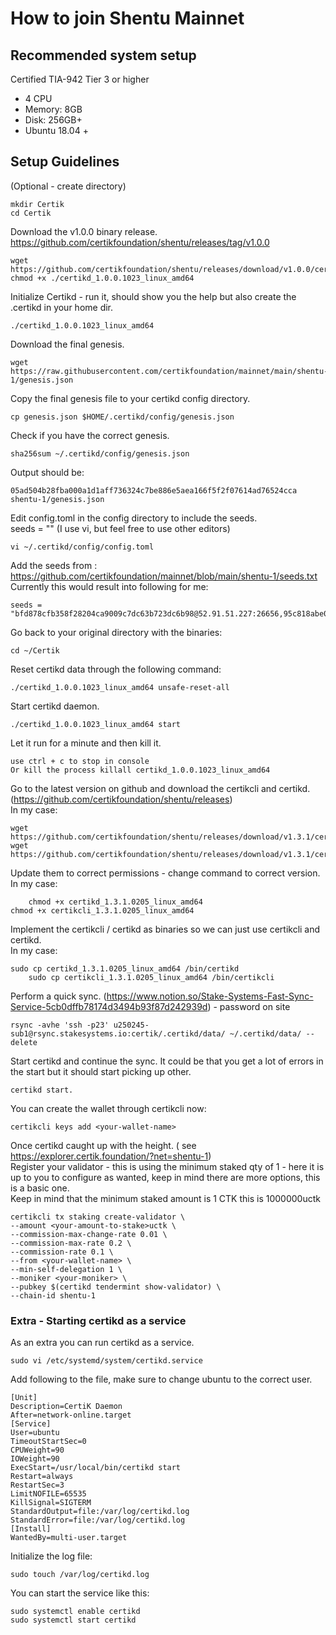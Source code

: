 # How to join Shentu Mainnet

## Recommended system setup

Certified TIA-942 Tier 3 or higher
- 4 CPU
- Memory: 8GB
- Disk: 256GB+ 
- Ubuntu 18.04 +

## Setup Guidelines

(Optional - create directory) 
	
    mkdir Certik
	cd Certik
 
Download the v1.0.0 binary release.
https://github.com/certikfoundation/shentu/releases/tag/v1.0.0

	wget https://github.com/certikfoundation/shentu/releases/download/v1.0.0/certikd_1.0.0.1023_linux_amd64
	chmod +x ./certikd_1.0.0.1023_linux_amd64
	
Initialize Certikd - run it, should show you the help but also create the .certikd in your home dir.

	./certikd_1.0.0.1023_linux_amd64

Download the final genesis.
	
    wget https://raw.githubusercontent.com/certikfoundation/mainnet/main/shentu-1/genesis.json

Copy the final genesis file to your certikd config directory.
	
    cp genesis.json $HOME/.certikd/config/genesis.json

Check if you have the correct genesis.
	
    sha256sum ~/.certikd/config/genesis.json

Output should be:	
	
    05ad504b28fba000a1d1aff736324c7be886e5aea166f5f2f07614ad76524cca  shentu-1/genesis.json
 
Edit config.toml in the config directory to include the seeds.<br />
seeds = "<seed nodes above separated by comma>" (I use vi, but feel free to use other editors)

	vi ~/.certikd/config/config.toml
	
Add the seeds from : https://github.com/certikfoundation/mainnet/blob/main/shentu-1/seeds.txt <br />
Currently this would result into following for me:
	
    seeds = "bfd878cfb358f28204ca9009c7dc63b723dc6b98@52.91.51.227:26656,95c818abe0e7b72e66903835775d5afa884ee1f0@54.224.14.1:26656,0d0b19bca0f30fbdaadd20f1a38b2ea35305169e@100.26.242.20:26656,a48d2e1def5c705b31d77651cd18df0a1aded9b8@3.82.105.31:26656,ff0f27a5db14928ab12059069702689dff1bc6d7@3.238.117.221:26656"

Go back to your original directory with the binaries:
	
	cd ~/Certik
	
Reset certikd data through the following command:
	
	./certikd_1.0.0.1023_linux_amd64 unsafe-reset-all

Start certikd daemon.
	
	./certikd_1.0.0.1023_linux_amd64 start
	
Let it run for a minute and then kill it.
	
	use ctrl + c to stop in console
	Or kill the process killall certikd_1.0.0.1023_linux_amd64
	
Go to the latest version on github and download the certikcli and certikd. (https://github.com/certikfoundation/shentu/releases) <br />
In my case:
	
	wget https://github.com/certikfoundation/shentu/releases/download/v1.3.1/certikcli_1.3.1.0205_linux_amd64
	wget https://github.com/certikfoundation/shentu/releases/download/v1.3.1/certikd_1.3.1.0205_linux_amd64

Update them to correct permissions - change command to correct version. <br />
In my case:
	
    	chmod +x certikd_1.3.1.0205_linux_amd64
	chmod +x certikcli_1.3.1.0205_linux_amd64
	
Implement the certikcli / certikd as binaries so we can just use certikcli and certikd. <br />
In my case:

	sudo cp certikd_1.3.1.0205_linux_amd64 /bin/certikd
    	sudo cp certikcli_1.3.1.0205_linux_amd64 /bin/certikcli
	
Perform a quick sync. (https://www.notion.so/Stake-Systems-Fast-Sync-Service-5cb0dffb78174d3494b93f87d242939d) - password on site

	rsync -avhe 'ssh -p23' u250245-sub1@rsync.stakesystems.io:certik/.certikd/data/ ~/.certikd/data/ --delete
	
Start certikd and continue the sync. It could be that you get a lot of errors in the start but it should start picking up other.

	certikd start.

You can create the wallet through certikcli now:

	certikcli keys add <your-wallet-name>

Once certikd caught up with the height. ( see https://explorer.certik.foundation/?net=shentu-1) <br />
Register your validator - this is using the minimum staked qty of 1 - here it is up to you to configure as wanted, keep in mind there are more options, this is a basic one. <br />
Keep in mind that the minimum staked amount is 1 CTK this is 1000000uctk

    certikcli tx staking create-validator \
    --amount <your-amount-to-stake>uctk \
    --commission-max-change-rate 0.01 \
    --commission-max-rate 0.2 \
    --commission-rate 0.1 \
    --from <your-wallet-name> \
    --min-self-delegation 1 \
    --moniker <your-moniker> \
    --pubkey $(certikd tendermint show-validator) \
    --chain-id shentu-1

### Extra - Starting certikd as a service

As an extra you can run certikd as a service.

	sudo vi /etc/systemd/system/certikd.service
	
Add following to the file, make sure to change ubuntu to the correct user.
	
    [Unit]
	Description=CertiK Daemon
	After=network-online.target
	[Service]
	User=ubuntu
	TimeoutStartSec=0
	CPUWeight=90
	IOWeight=90
	ExecStart=/usr/local/bin/certikd start
	Restart=always
	RestartSec=3
	LimitNOFILE=65535
	KillSignal=SIGTERM
	StandardOutput=file:/var/log/certikd.log
	StandardError=file:/var/log/certikd.log
	[Install]
	WantedBy=multi-user.target

Initialize the log file:
	
	sudo touch /var/log/certikd.log
	
You can start the service like this:

	sudo systemctl enable certikd
	sudo systemctl start certikd
